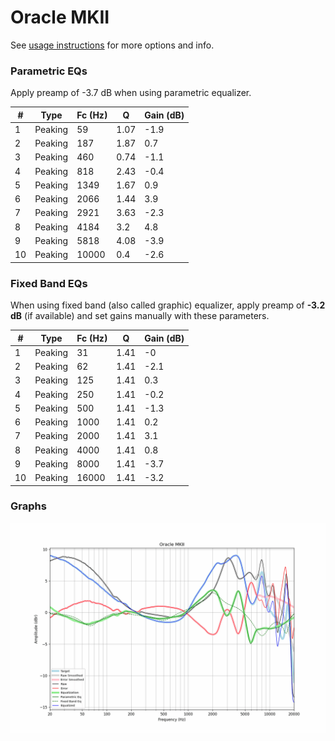 # Oracle MKII
See [usage instructions](https://github.com/jaakkopasanen/AutoEq#usage) for more options and info.

### Parametric EQs
Apply preamp of -3.7 dB when using parametric equalizer.

|   # | Type    |   Fc (Hz) |    Q |   Gain (dB) |
|-----|---------|-----------|------|-------------|
|   1 | Peaking |        59 | 1.07 |        -1.9 |
|   2 | Peaking |       187 | 1.87 |         0.7 |
|   3 | Peaking |       460 | 0.74 |        -1.1 |
|   4 | Peaking |       818 | 2.43 |        -0.4 |
|   5 | Peaking |      1349 | 1.67 |         0.9 |
|   6 | Peaking |      2066 | 1.44 |         3.9 |
|   7 | Peaking |      2921 | 3.63 |        -2.3 |
|   8 | Peaking |      4184 | 3.2  |         4.8 |
|   9 | Peaking |      5818 | 4.08 |        -3.9 |
|  10 | Peaking |     10000 | 0.4  |        -2.6 |

### Fixed Band EQs
When using fixed band (also called graphic) equalizer, apply preamp of **-3.2 dB** (if available) and set gains manually with these parameters.

|   # | Type    |   Fc (Hz) |    Q |   Gain (dB) |
|-----|---------|-----------|------|-------------|
|   1 | Peaking |        31 | 1.41 |        -0   |
|   2 | Peaking |        62 | 1.41 |        -2.1 |
|   3 | Peaking |       125 | 1.41 |         0.3 |
|   4 | Peaking |       250 | 1.41 |        -0.2 |
|   5 | Peaking |       500 | 1.41 |        -1.3 |
|   6 | Peaking |      1000 | 1.41 |         0.2 |
|   7 | Peaking |      2000 | 1.41 |         3.1 |
|   8 | Peaking |      4000 | 1.41 |         0.8 |
|   9 | Peaking |      8000 | 1.41 |        -3.7 |
|  10 | Peaking |     16000 | 1.41 |        -3.2 |

### Graphs
![](./Oracle%20MKII.png)
